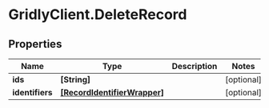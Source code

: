 # GridlyClient.DeleteRecord

## Properties

Name | Type | Description | Notes
------------ | ------------- | ------------- | -------------
**ids** | **[String]** |  | [optional] 
**identifiers** | [**[RecordIdentifierWrapper]**](RecordIdentifierWrapper.md) |  | [optional] 


